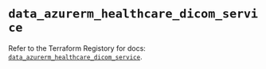 # `data_azurerm_healthcare_dicom_service`

Refer to the Terraform Registory for docs: [`data_azurerm_healthcare_dicom_service`](https://www.terraform.io/docs/providers/azurerm/d/healthcare_dicom_service).
